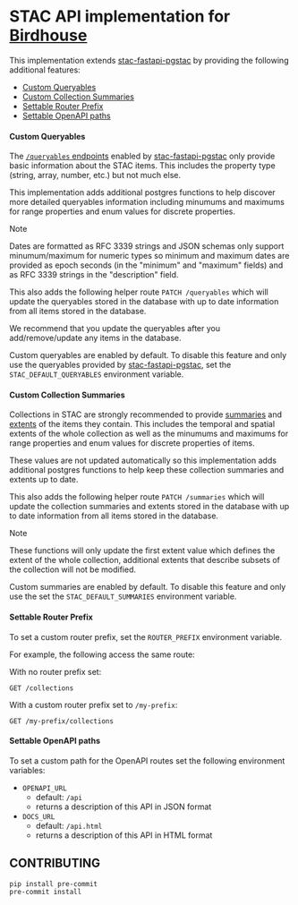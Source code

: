 # STAC API implementation for [Birdhouse](https://github.com/bird-house/birdhouse-deploy/tree/master/birdhouse)

This implementation extends [stac-fastapi-pgstac](https://github.com/stac-utils/stac-fastapi-pgstac) by providing the following additional features:

- [Custom Queryables](#custom-queryables)
- [Custom Collection Summaries](#custom-collection-summaries)
- [Settable Router Prefix](#settable-router-prefix)
- [Settable OpenAPI paths](#settable-openapi-paths)

#### Custom Queryables

The [`/queryables` endpoints](https://github.com/stac-api-extensions/filter?tab=readme-ov-file#queryables) enabled by [stac-fastapi-pgstac](https://github.com/stac-utils/stac-fastapi-pgstac) only provide basic information about the STAC items. This includes the property type (string, array, number, etc.) but not much else.

This implementation adds additional postgres functions to help discover more detailed queryables information including minumums and maximums for range properties and enum values for discrete properties.

> [!Note] 
> Dates are formatted as RFC 3339 strings and JSON schemas only support minumum/maximum for numeric types so minimum and maximum dates are provided as epoch seconds (in the "minimum" and "maximum" fields) and as RFC 3339 strings in the "description" field.

This also adds the following helper route `PATCH /queryables` which will update the 
queryables stored in the database with up to date information from all items stored
in the database.

We recommend that you update the queryables after you add/remove/update any items in the database.

Custom queryables are enabled by default. To disable this feature and only use the 
queryables provided by [stac-fastapi-pgstac](https://github.com/stac-utils/stac-fastapi-pgstac), set the `STAC_DEFAULT_QUERYABLES` environment variable.

#### Custom Collection Summaries

Collections in STAC are strongly recommended to provide [summaries](https://github.com/radiantearth/stac-spec/blob/master/collection-spec/collection-spec.md#summaries) and [extents](https://github.com/radiantearth/stac-spec/blob/master/collection-spec/collection-spec.md#extents) of the items they contain. This includes the temporal and spatial extents of the whole collection as well as the minumums and maximums for range properties and enum values for discrete properties of items.

These values are not updated automatically so this implementation adds additional postgres functions to help keep these collection summaries and extents up to date.

This also adds the following helper route `PATCH /summaries` which will update the 
collection summaries and extents stored in the database with up to date information from all items stored
in the database.

> [!Note]
> These functions will only update the first extent value which defines the extent of the whole collection, additional extents that describe subsets of the collection will not be modified.

Custom summaries are enabled by default. To disable this feature and only use the set the `STAC_DEFAULT_SUMMARIES` environment variable.

#### Settable Router Prefix

To set a custom router prefix, set the `ROUTER_PREFIX` environment variable. 

For example, the following access the same route:

With no router prefix set:

```
GET /collections
```

With a custom router prefix set to `/my-prefix`:

```
GET /my-prefix/collections
```

#### Settable OpenAPI paths

To set a custom path for the OpenAPI routes set the following environment variables:

- `OPENAPI_URL`
    - default: `/api`
    - returns a description of this API in JSON format
- `DOCS_URL`
    - default: `/api.html`
    - returns a description of this API in HTML format


## CONTRIBUTING

```
pip install pre-commit
pre-commit install
```
